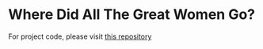 # Where Did All The Great Women Go?
For project code, please visit [this repository](https://github.com/isabelstoddart/matilda-effect)
